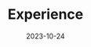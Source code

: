 ---
title: "Experience"
type: landing
date: 2023-10-24

design:
  spacing: '5rem'

sections:
  - block: markdown
    content:
      title: 'Teaching Experience'
      text: |-
        <div style="font-size: 1rem; white-space: nowrap;">
          <div style="white-space: nowrap;">• Instructor, Practical Data Analytics, Kennesaw State University, Spring 2025</div>
          <div style="white-space: nowrap;">• Instructor, Advanced Application Development, Kennesaw State University, Fall 2024</div>
          <div style="white-space: nowrap;">• Teaching Assistant, Advanced Topics in ECE/CS: Edge Computing, Duke University, Spring 2023</div>
          <div style="white-space: nowrap;">• Teaching Assistant, Computer Network Architectures, Duke University, Fall 2021</div>
        </div>
        </div>
    design:
      columns: '1'

  - block: markdown
    content:
      title: 'Invited Talks'
      text: |-
        <div style="font-size: 1rem; white-space: nowrap;">
          <div style="white-space: nowrap;">• “Resource-efficient IoT-supported mobile augmented reality,” Invited talk at Hitachi R&D, Oct. 2022</div>
        </div>
    design:
      columns: '1'

  - block: markdown
    content:
      title: 'Internships'
      text: |-
        <div style="font-size: 1rem; white-space: nowrap;">
          <div style="white-space: nowrap;">• Research Intern, NTT DOCOMO Beijing Labs, Mar. 2019 – Apr. 2019</div>
          <div style="white-space: nowrap;">• Engineering Intern, Qualcomm Inc., Beijing, July 2018 – Sept. 2018</div>
        </div>
    design:
      columns: '1'
  
  - block: markdown
    content:
      title: 'Mentoring'
      text: |-
        <div style="font-size: 1rem; line-height: 1.6;">
          • <strong>Master Students:</strong><br>
          <div style="padding-left: 1.5em;">◦ Shiyi Ding, CCSE, Kennesaw State University. Fall 2024 – present</div>
          <div style="padding-left: 1.5em;">◦ John Pranoy Yalla, CCSE, Kennesaw State University. Fall 2024 – present</div>
          <div style="padding-left: 1.5em;">◦ Owen Gibson, ECE, Duke University. Fall 2022</div><br>

          • <strong>Undergraduate Students:</strong><br>
          <div style="padding-left: 1.5em;">◦ Jason Flores, CCSE, Kennesaw State University. Spring 2025 – present</div>
          <div style="padding-left: 1.5em;">◦ Muchang Bahng, Mathematics, Duke University. Spring 2023 – Spring 2024</div>
          <div style="padding-left: 1.5em;">◦ Alice Hu, ECE, Duke University. Fall 2023 – Spring 2024</div>
          <div style="padding-left: 1.5em;">◦ Ashish Murthy, EE, Indian Institute of Technology. Visiting REU student at Duke University. Summer 2023</div>
          <div style="padding-left: 1.5em;">◦ Sasamon Omoma, CS, Duke University. Fall 2021 – Spring 2022</div>
          <div style="padding-left: 1.5em;">◦ Hojung (Ashley) Kwon, CS, Duke University. B.S. Honors and Graduation with Distinction projects. Summer 2020 – Fall 2021</div>
          <div style="padding-left: 1.5em;">◦ Aining Liu, CS, Duke University. Fall 2021</div>
          <div style="padding-left: 1.5em;">◦ Rohit Raguram, CS, Duke University. Fall 2021</div>
          <div style="padding-left: 1.5em;">◦ Maria Christenbury, ME, Clemson University. Visiting REU student at Duke University. Summer 2021</div>
          <div style="padding-left: 1.5em;">◦ Brianna Butler, CS, Duke University. Fall 2020 – Spring 2021</div>
          <div style="padding-left: 1.5em;">◦ Achintya Kumar, CS, Duke University. Fall 2020</div>
          <div style="padding-left: 1.5em;">◦ Daisy Ferleger, CS, Duke University. Spring 2020</div>
          <div style="padding-left: 1.5em;">◦ Grace Patel, ME, Duke University. Spring 2020</div><br>

          • <strong>High School Students:</strong><br>
          <div style="padding-left: 1.5em;">◦ Jonathan Zeng, North Carolina School of Science and Mathematics. Summer 2023 – Spring 2024</div>
        </div>
    design:
      columns: '1'

---
